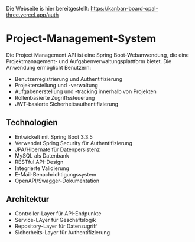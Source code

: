 Die Webseite is hier bereitgestellt: https://kanban-board-opal-three.vercel.app/auth

# Project-Management-System

Die Project Management API ist eine Spring Boot-Webanwendung, die eine Projektmanagement- und Aufgabenverwaltungsplattform bietet. Die Anwendung ermöglicht Benutzern:
- Benutzerregistrierung und Authentifizierung
- Projekterstellung und -verwaltung
- Aufgabenerstellung und -tracking innerhalb von Projekten
- Rollenbasierte Zugriffssteuerung
- JWT-basierte Sicherheitsauthentifizierung

## Technologien
- Entwickelt mit Spring Boot 3.3.5
- Verwendet Spring Security für Authentifizierung
- JPA/Hibernate für Datenpersistenz
- MySQL als Datenbank
- RESTful API-Design
- Integrierte Validierung
- E-Mail-Benachrichtigungssystem
- OpenAPI/Swagger-Dokumentation

## Architektur
- Controller-Layer für API-Endpunkte
- Service-LAyer für Geschäftslogik
- Repository-Layer für Datenzugriff
- Sicherheits-Layer für Authentifizierung
